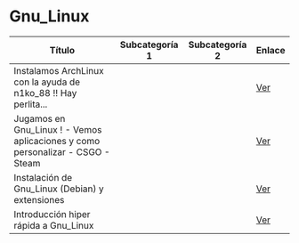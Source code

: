 # Gnu_Linux

| Título | Subcategoría 1 | Subcategoría 2 | Enlace |
|--------|----------------|----------------|--------|
| Instalamos ArchLinux con la ayuda de n1ko_88 !! Hay perlita... |  |  | [Ver](https://www.youtube.com/watch?v=vFSw34e7w70) |
| Jugamos en Gnu_Linux ! - Vemos aplicaciones y como personalizar - CSGO - Steam |  |  | [Ver](https://www.youtube.com/watch?v=YH94uVJGWjE) |
| Instalación de Gnu_Linux (Debian) y extensiones |  |  | [Ver](https://www.youtube.com/watch?v=ghVfSNc6RmI) |
| Introducción hiper rápida a Gnu_Linux |  |  | [Ver](https://www.youtube.com/watch?v=oXGaKdzMQLg) |
